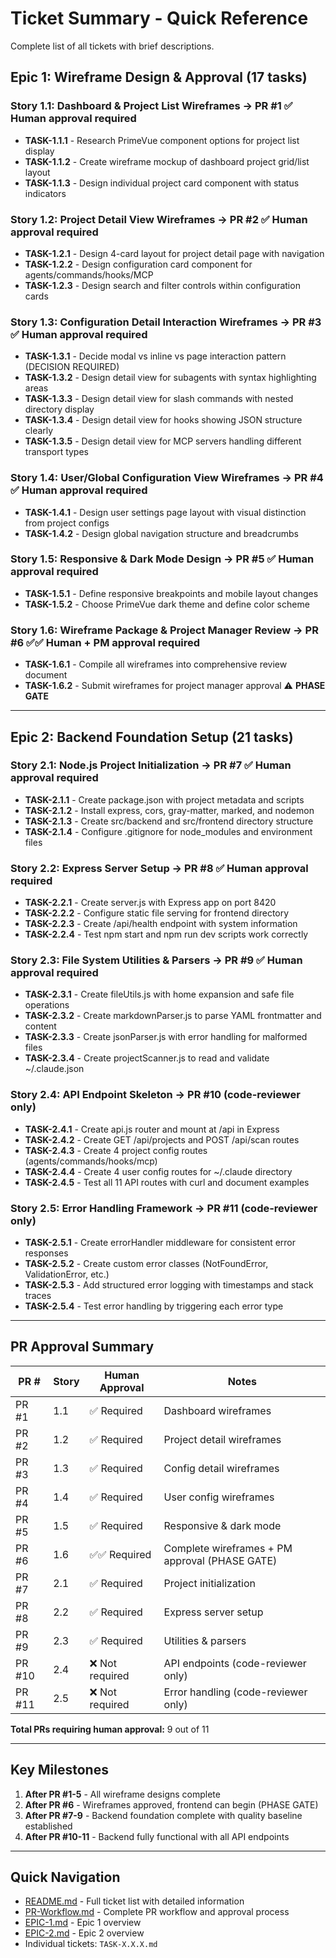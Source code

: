 # Ticket Summary - Quick Reference

Complete list of all tickets with brief descriptions.

## Epic 1: Wireframe Design & Approval (17 tasks)

### Story 1.1: Dashboard & Project List Wireframes → **PR #1** ✅ Human approval required
- **TASK-1.1.1** - Research PrimeVue component options for project list display
- **TASK-1.1.2** - Create wireframe mockup of dashboard project grid/list layout
- **TASK-1.1.3** - Design individual project card component with status indicators

### Story 1.2: Project Detail View Wireframes → **PR #2** ✅ Human approval required
- **TASK-1.2.1** - Design 4-card layout for project detail page with navigation
- **TASK-1.2.2** - Design configuration card component for agents/commands/hooks/MCP
- **TASK-1.2.3** - Design search and filter controls within configuration cards

### Story 1.3: Configuration Detail Interaction Wireframes → **PR #3** ✅ Human approval required
- **TASK-1.3.1** - Decide modal vs inline vs page interaction pattern (DECISION REQUIRED)
- **TASK-1.3.2** - Design detail view for subagents with syntax highlighting areas
- **TASK-1.3.3** - Design detail view for slash commands with nested directory display
- **TASK-1.3.4** - Design detail view for hooks showing JSON structure clearly
- **TASK-1.3.5** - Design detail view for MCP servers handling different transport types

### Story 1.4: User/Global Configuration View Wireframes → **PR #4** ✅ Human approval required
- **TASK-1.4.1** - Design user settings page layout with visual distinction from project configs
- **TASK-1.4.2** - Design global navigation structure and breadcrumbs

### Story 1.5: Responsive & Dark Mode Design → **PR #5** ✅ Human approval required
- **TASK-1.5.1** - Define responsive breakpoints and mobile layout changes
- **TASK-1.5.2** - Choose PrimeVue dark theme and define color scheme

### Story 1.6: Wireframe Package & Project Manager Review → **PR #6** ✅✅ Human + PM approval required
- **TASK-1.6.1** - Compile all wireframes into comprehensive review document
- **TASK-1.6.2** - Submit wireframes for project manager approval ⚠️ **PHASE GATE**

---

## Epic 2: Backend Foundation Setup (21 tasks)

### Story 2.1: Node.js Project Initialization → **PR #7** ✅ Human approval required
- **TASK-2.1.1** - Create package.json with project metadata and scripts
- **TASK-2.1.2** - Install express, cors, gray-matter, marked, and nodemon
- **TASK-2.1.3** - Create src/backend and src/frontend directory structure
- **TASK-2.1.4** - Configure .gitignore for node_modules and environment files

### Story 2.2: Express Server Setup → **PR #8** ✅ Human approval required
- **TASK-2.2.1** - Create server.js with Express app on port 8420
- **TASK-2.2.2** - Configure static file serving for frontend directory
- **TASK-2.2.3** - Create /api/health endpoint with system information
- **TASK-2.2.4** - Test npm start and npm run dev scripts work correctly

### Story 2.3: File System Utilities & Parsers → **PR #9** ✅ Human approval required
- **TASK-2.3.1** - Create fileUtils.js with home expansion and safe file operations
- **TASK-2.3.2** - Create markdownParser.js to parse YAML frontmatter and content
- **TASK-2.3.3** - Create jsonParser.js with error handling for malformed files
- **TASK-2.3.4** - Create projectScanner.js to read and validate ~/.claude.json

### Story 2.4: API Endpoint Skeleton → **PR #10** (code-reviewer only)
- **TASK-2.4.1** - Create api.js router and mount at /api in Express
- **TASK-2.4.2** - Create GET /api/projects and POST /api/scan routes
- **TASK-2.4.3** - Create 4 project config routes (agents/commands/hooks/mcp)
- **TASK-2.4.4** - Create 4 user config routes for ~/.claude directory
- **TASK-2.4.5** - Test all 11 API routes with curl and document examples

### Story 2.5: Error Handling Framework → **PR #11** (code-reviewer only)
- **TASK-2.5.1** - Create errorHandler middleware for consistent error responses
- **TASK-2.5.2** - Create custom error classes (NotFoundError, ValidationError, etc.)
- **TASK-2.5.3** - Add structured error logging with timestamps and stack traces
- **TASK-2.5.4** - Test error handling by triggering each error type

---

## PR Approval Summary

| PR # | Story | Human Approval | Notes |
|------|-------|----------------|-------|
| PR #1 | 1.1 | ✅ Required | Dashboard wireframes |
| PR #2 | 1.2 | ✅ Required | Project detail wireframes |
| PR #3 | 1.3 | ✅ Required | Config detail wireframes |
| PR #4 | 1.4 | ✅ Required | User config wireframes |
| PR #5 | 1.5 | ✅ Required | Responsive & dark mode |
| PR #6 | 1.6 | ✅✅ Required | Complete wireframes + PM approval (PHASE GATE) |
| PR #7 | 2.1 | ✅ Required | Project initialization |
| PR #8 | 2.2 | ✅ Required | Express server setup |
| PR #9 | 2.3 | ✅ Required | Utilities & parsers |
| PR #10 | 2.4 | ❌ Not required | API endpoints (code-reviewer only) |
| PR #11 | 2.5 | ❌ Not required | Error handling (code-reviewer only) |

**Total PRs requiring human approval:** 9 out of 11

---

## Key Milestones

1. **After PR #1-5** - All wireframe designs complete
2. **After PR #6** - Wireframes approved, frontend can begin (PHASE GATE)
3. **After PR #7-9** - Backend foundation complete with quality baseline established
4. **After PR #10-11** - Backend fully functional with all API endpoints

---

## Quick Navigation

- [README.md](README.md) - Full ticket list with detailed information
- [PR-Workflow.md](PR-Workflow.md) - Complete PR workflow and approval process
- [EPIC-1.md](EPIC-1.md) - Epic 1 overview
- [EPIC-2.md](EPIC-2.md) - Epic 2 overview
- Individual tickets: `TASK-X.X.X.md`
